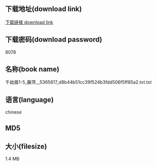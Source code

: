 ## 下载地址(download link)
[下载链接 download link](https://tutu365.netlify.app/?s=%E5%8D%83%E5%8A%AB%E7%9C%891-5_%E8%97%A4%E8%90%8D__5365617_d8b44b51cc39f524b3fdd506f5ff85a2.txt)

## 下载密码(download password)
8078

## 名称(book name)
千劫眉1-5_藤萍__5365617_d8b44b51cc39f524b3fdd506f5ff85a2.txt.txt

## 语言(language)
chinese

## MD5


## 大小(filesize)
1.4 MB
